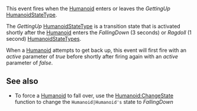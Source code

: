 This event fires when the [Humanoid](https://developer.roblox.com/en-us/api-reference/class/Humanoid) enters or leaves the _GettingUp_ [HumanoidStateType](https://developer.roblox.com/en-us/api-reference/enum/HumanoidStateType).

The _GettingUp_ [HumanoidStateType](https://developer.roblox.com/en-us/api-reference/enum/HumanoidStateType) is a transition state that is activated shortly after the [Humanoid](https://developer.roblox.com/en-us/api-reference/class/Humanoid) enters the _FallingDown_ (3 seconds) or _Ragdoll_ (1 second) [HumanoidStateTypes](https://developer.roblox.com/en-us/api-reference/enum/HumanoidStateType).

When a [Humanoid](https://developer.roblox.com/en-us/api-reference/class/Humanoid) attempts to get back up, this event will first fire with an _active_ parameter of _true_ before shortly after firing again with an _active_ parameter of _false_.

See also
--------

*   To force a [Humanoid](https://developer.roblox.com/en-us/api-reference/class/Humanoid) to fall over, use the [Humanoid:ChangeState](https://developer.roblox.com/en-us/api-reference/function/Humanoid/ChangeState) function to change the `Humanoid|Humanoid's` state to _FallingDown_